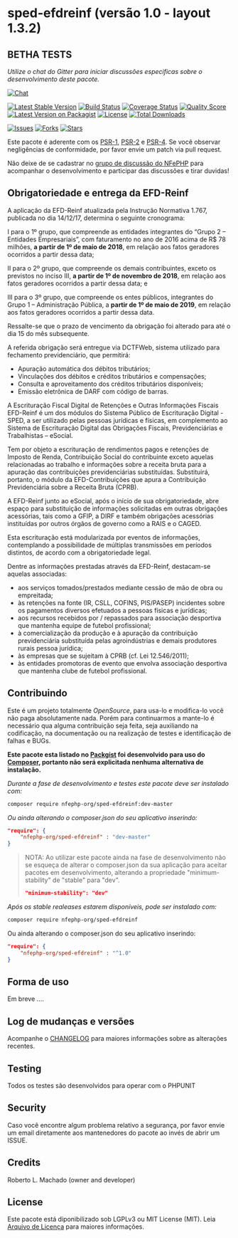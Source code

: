 # sped-efdreinf (versão 1.0 - layout 1.3.2)

## BETHA TESTS

*Utilize o chat do Gitter para iniciar discussões especificas sobre o desenvolvimento deste pacote.*

[![Chat][ico-gitter]][link-gitter]

[![Latest Stable Version][ico-stable]][link-packagist]
[![Build Status][ico-travis]][link-travis]
[![Coverage Status][ico-scrutinizer]][link-scrutinizer]
[![Quality Score][ico-code-quality]][link-code-quality]
[![Latest Version on Packagist][ico-version]][link-packagist]
[![License][ico-license]][link-packagist]
[![Total Downloads][ico-downloads]][link-downloads]

[![Issues][ico-issues]][link-issues]
[![Forks][ico-forks]][link-forks]
[![Stars][ico-stars]][link-stars]

Este pacote é aderente com os [PSR-1], [PSR-2] e [PSR-4]. Se você observar negligências de conformidade, por favor envie um patch via pull request.

[PSR-1]: https://github.com/php-fig/fig-standards/blob/master/accepted/PSR-1-basic-coding-standard.md
[PSR-2]: https://github.com/php-fig/fig-standards/blob/master/accepted/PSR-2-coding-style-guide.md
[PSR-4]: https://github.com/php-fig/fig-standards/blob/master/accepted/PSR-4-autoloader.md

Não deixe de se cadastrar no [grupo de discussão do NFePHP](http://groups.google.com/group/nfephp) para acompanhar o desenvolvimento e participar das discussões e tirar duvidas!

## Obrigatoriedade e entrega da EFD-Reinf
A aplicação da EFD-Reinf atualizada pela Instrução Normativa 1.767, publicada no dia 14/12/17, determina o seguinte cronograma:

I   para o 1º grupo, que compreende as entidades integrantes do “Grupo 2 – Entidades Empresariais”, com faturamento no ano de 2016 acima de R$ 78 milhões, **a partir de 1º de maio de 2018**, em relação aos fatos geradores ocorridos a partir dessa data;

II  para o 2º grupo, que compreende os demais contribuintes, exceto os previstos no inciso III, **a partir de 1º de novembro de 2018**, em relação aos fatos geradores ocorridos a partir dessa data; e

III para o 3º grupo, que compreende os entes públicos, integrantes do Grupo 1 – Administração Pública, a **partir de 1º de maio de 2019**, em relação aos fatos geradores ocorridos a partir dessa data.

Ressalte-se que o prazo de vencimento da obrigação foi alterado para até o dia 15 do mês subsequente.

A referida obrigação será entregue via DCTFWeb, sistema utilizado para fechamento previdenciário, que permitirá: 

- Apuração automática dos débitos tributários;
- Vinculações dos débitos e créditos tributários e compensações;
- Consulta e aproveitamento dos créditos tributários disponíveis;
- Emissão eletrônica de DARF com código de barras.


A Escrituração Fiscal Digital de Retenções e Outras Informações Fiscais EFD-Reinf é um dos módulos do Sistema Público de Escrituração Digital - SPED, a ser utilizado pelas pessoas jurídicas e físicas, em complemento ao Sistema de Escrituração Digital das Obrigações Fiscais, Previdenciárias e Trabalhistas – eSocial.
 
Tem por objeto a escrituração de rendimentos pagos e retenções de Imposto de Renda, Contribuição Social do contribuinte exceto aquelas relacionadas ao trabalho e informações sobre a receita bruta para a apuração das contribuições previdenciárias substituídas. Substituirá, portanto, o módulo da EFD-Contribuições que apura a Contribuição Previdenciária sobre a Receita Bruta (CPRB).
 
A EFD-Reinf junto ao eSocial, após o início de sua obrigatoriedade, abre espaço para substituição de informações solicitadas em outras obrigações acessórias, tais como a GFIP, a DIRF e também obrigações acessórias instituídas por outros órgãos de governo como a RAIS e o CAGED.
 
Esta escrituração está modularizada por eventos de informações, contemplando a possibilidade de múltiplas transmissões em períodos distintos, de acordo com a obrigatoriedade legal.
 
Dentre as informações prestadas através da EFD-Reinf, destacam-se aquelas associadas:

- aos serviços tomados/prestados mediante cessão de mão de obra ou empreitada;
- às retenções na fonte (IR, CSLL, COFINS, PIS/PASEP) incidentes sobre os pagamentos diversos efetuados a pessoas físicas e jurídicas;
- aos recursos recebidos por / repassados para associação desportiva que mantenha equipe de futebol profissional;
- à comercialização da produção e à apuração da contribuição previdenciária substituída pelas agroindústrias e demais produtores rurais pessoa jurídica;
- às empresas que se sujeitam à CPRB (cf. Lei 12.546/2011);
- às entidades promotoras de evento que envolva associação desportiva que mantenha clube de futebol profissional.

## Contribuindo
Este é um projeto totalmente *OpenSource*, para usa-lo e modifica-lo você não paga absolutamente nada. Porém para continuarmos a mante-lo é necessário qua alguma contribuição seja feita, seja auxiliando na codificação, na documentação ou na realização de testes e identificação de falhas e BUGs.

**Este pacote esta listado no [Packgist](https://packagist.org/) foi desenvolvido para uso do [Composer](https://getcomposer.org/), portanto não será explicitada nenhuma alternativa de instalação.**

*Durante a fase de desenvolvimento e testes este pacote deve ser instalado com:*
```bash
composer require nfephp-org/sped-efdreinf:dev-master
```

*Ou ainda alterando o composer.json do seu aplicativo inserindo:*
```json
"require": {
    "nfephp-org/sped-efdreinf" : "dev-master"
}
```

> NOTA: Ao utilizar este pacote ainda na fase de desenvolvimento não se esqueça de alterar o composer.json da sua aplicação para aceitar pacotes em desenvolvimento, alterando a propriedade "minimum-stability" de "stable" para "dev".
> ```json
> "minimum-stability": "dev"
> ```

*Após os stable realeases estarem disponíveis, pode ser instalado com:*
```bash
composer require nfephp-org/sped-efdreinf
```
Ou ainda alterando o composer.json do seu aplicativo inserindo:
```json
"require": {
    "nfephp-org/sped-efdreinf" : "^1.0"
}
```

## Forma de uso
Em breve ....

## Log de mudanças e versões
Acompanhe o [CHANGELOG](CHANGELOG.md) para maiores informações sobre as alterações recentes.

## Testing

Todos os testes são desenvolvidos para operar com o PHPUNIT

## Security

Caso você encontre algum problema relativo a segurança, por favor envie um email diretamente aos mantenedores do pacote ao invés de abrir um ISSUE.

## Credits

Roberto L. Machado (owner and developer)

## License

Este pacote está diponibilizado sob LGPLv3 ou MIT License (MIT). Leia  [Arquivo de Licença](LICENSE.md) para maiores informações.

[ico-stable]: https://poser.pugx.org/nfephp-org/sped-efdreinf/version
[ico-stars]: https://img.shields.io/github/stars/nfephp-org/sped-efdreinf.svg?style=flat-square
[ico-forks]: https://img.shields.io/github/forks/nfephp-org/sped-efdreinf.svg?style=flat-square
[ico-issues]: https://img.shields.io/github/issues/nfephp-org/sped-efdreinf.svg?style=flat-square
[ico-travis]: https://img.shields.io/travis/nfephp-org/sped-efdreinf/master.svg?style=flat-square
[ico-scrutinizer]: https://img.shields.io/scrutinizer/coverage/g/nfephp-org/sped-efdreinf.svg?style=flat-square
[ico-code-quality]: https://img.shields.io/scrutinizer/g/nfephp-org/sped-efdreinf.svg?style=flat-square
[ico-downloads]: https://img.shields.io/packagist/dt/nfephp-org/sped-efdreinf.svg?style=flat-square
[ico-version]: https://img.shields.io/packagist/v/nfephp-org/sped-efdreinf.svg?style=flat-square
[ico-license]: https://poser.pugx.org/nfephp-org/nfephp/license.svg?style=flat-square
[ico-gitter]: https://img.shields.io/badge/GITTER-4%20users%20online-green.svg?style=flat-square

[link-packagist]: https://packagist.org/packages/nfephp-org/sped-efdreinf
[link-travis]: https://travis-ci.org/nfephp-org/sped-efdreinf
[link-scrutinizer]: https://scrutinizer-ci.com/g/nfephp-org/sped-efdreinf/code-structure
[link-code-quality]: https://scrutinizer-ci.com/g/nfephp-org/sped-efdreinf
[link-downloads]: https://packagist.org/packages/nfephp-org/sped-efdreinf
[link-author]: https://github.com/nfephp-org
[link-issues]: https://github.com/nfephp-org/sped-efdreinf/issues
[link-forks]: https://github.com/nfephp-org/sped-efdreinf/network
[link-stars]: https://github.com/nfephp-org/sped-efdreinf/stargazers
[link-gitter]: https://gitter.im/nfephp-org/sped-efdreinf?utm_source=badge&utm_medium=badge&utm_campaign=pr-badge&utm_content=badge